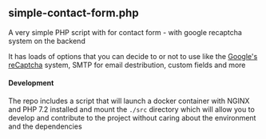 ## simple-contact-form.php
A very simple PHP script with for contact form - with google recaptcha system on the backend

It has loads of options that you can decide to or not to use like the [Google's reCaptcha](https://www.google.com/recaptcha/intro/v3.html) system, SMTP for email destribution, custom fields and more

#### Development
The repo includes a script that will launch a docker container with NGINX and PHP 7.2 installed and mount the `./src` directory which will allow you to develop and contribute to the project without caring about the environment and the dependencies